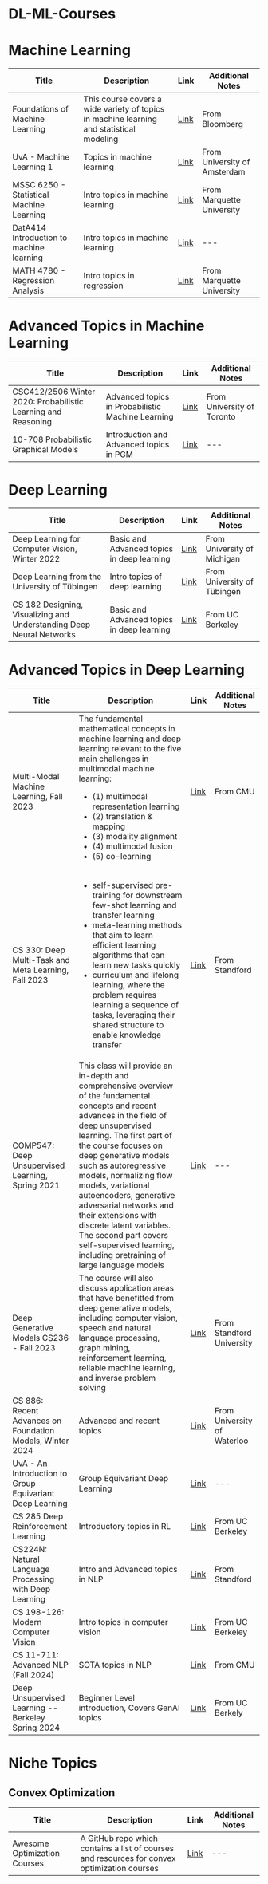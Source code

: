 # DL-ML-Courses

# Machine Learning 

| Title            | Description          | Link                              | Additional Notes       |
|------------------|----------------------|-----------------------------------|-------------------------|
| Foundations of Machine Learning <span style="color:white;background-color:blue;">| This course covers a wide variety of topics in machine learning and statistical modeling| [Link](https://bloomberg.github.io/foml/#about)| From Bloomberg|
| UvA - Machine Learning 1 | Topics in machine learning | [Link](https://uvaml1.github.io/) | From University of Amsterdam|
|MSSC 6250 - Statistical Machine Learning | Intro topics in machine learning | [Link](https://mssc6250-s24.github.io/website/) | From Marquette University|
| DatA414 Introduction to machine learning | Intro topics in machine learning | [Link](https://www.kamperh.com/data414/) | ---|
| MATH 4780 - Regression Analysis | Intro topics in regression | [Link](https://math4780-f23.github.io/website/) | From Marquette University|

# Advanced Topics in Machine Learning

| Title            | Description          | Link                              | Additional Notes       |
|------------------|----------------------|-----------------------------------|-------------------------|
|CSC412/2506 Winter 2020: Probabilistic Learning and Reasoning| Advanced topics in Probabilistic Machine Learning | [Link](https://probmlcourse.github.io/csc412/) | From University of Toronto | 
| 10-708 Probabilistic Graphical Models| Introduction and Advanced topics in PGM | [Link](https://www.cs.cmu.edu/~epxing/Class/10708-20/lectures.html)|---|

# Deep Learning 
| Title            | Description          | Link                              | Additional Notes       |
|------------------|----------------------|-----------------------------------|-------------------------|
|Deep Learning for Computer Vision, Winter 2022| Basic and Advanced topics in deep learning| [Link](https://web.eecs.umich.edu/~justincj/teaching/eecs498/WI2022/) | From University of Michigan|
| Deep Learning from the University of Tübingen| Intro topics of deep learning | [Link](https://uni-tuebingen.de/fakultaeten/mathematisch-naturwissenschaftliche-fakultaet/fachbereiche/informatik/lehrstuehle/autonomous-vision/lectures/deep-learning/)| From University of Tübingen|
| CS 182 Designing, Visualizing and Understanding Deep Neural Networks| Basic and Advanced topics in deep learning | [Link](https://www.youtube.com/watch?v=rSY1pVGdZ4I&list=PL_iWQOsE6TfVmKkQHucjPAoRtIJYt8a5A&pp=iAQB)| From UC Berkeley |

# Advanced Topics in Deep Learning 

| Title            | Description          | Link                              | Additional Notes       |
|------------------|----------------------|-----------------------------------|-------------------------|
| Multi-Modal Machine Learning, Fall 2023 | The fundamental mathematical concepts in machine learning and deep learning relevant to the five main challenges in multimodal machine learning: <ul> <li>(1) multimodal representation learning</li> <li>(2) translation & mapping</li>  <li>(3) modality alignment</li>  <li>(4) multimodal fusion</li>  <li>(5) co-learning</li> <ul>   | [Link](https://cmu-multicomp-lab.github.io/mmml-course/fall2022/)      | From CMU |
| CS 330: Deep Multi-Task and Meta Learning, Fall 2023 | <ul> <li> self-supervised pre-training for downstream few-shot learning and transfer learning</li><li> meta-learning methods that aim to learn efficient learning algorithms that can learn new tasks quickly</li><li> curriculum and lifelong learning, where the problem requires learning a sequence of tasks, leveraging their shared structure to enable knowledge transfer</li></ul>| [Link](https://cs330.stanford.edu/) |From Standford|
| COMP547: Deep Unsupervised Learning, Spring 2021 | This class will provide an in-depth and comprehensive overview of the fundamental concepts and recent advances in the field of deep unsupervised learning. The first part of the course focuses on deep generative models such as autoregressive models, normalizing flow models, variational autoencoders, generative adversarial networks and their extensions with discrete latent variables. The second part covers self-supervised learning, including pretraining of large language models|[Link](https://aykuterdem.github.io/classes/comp547.s21/index.html) | --- |
| Deep Generative Models CS236 - Fall 2023 | The course will also discuss application areas that have benefitted from deep generative models, including computer vision, speech and natural language processing, graph mining, reinforcement learning, reliable machine learning, and inverse problem solving | [Link](https://deepgenerativemodels.github.io/)|From Standford University |
| CS 886: Recent Advances on Foundation Models, Winter 2024 | Advanced and recent topics | [Link](https://cs.uwaterloo.ca/~wenhuche/teaching/cs886/)|From University of Waterloo |
| UvA - An Introduction to Group Equivariant Deep Learning | Group Equivariant Deep Learning | [Link](https://uvagedl.github.io/) | ---|
|CS 285 Deep Reinforcement Learning | Introductory topics in RL | [Link](https://www.youtube.com/watch?v=SupFHGbytvA&list=PL_iWQOsE6TfVYGEGiAOMaOzzv41Jfm_Ps&pp=iAQB)|From UC Berkeley| 
| CS224N: Natural Language Processing with Deep Learning| Intro and Advanced topics in NLP | [Link](https://web.stanford.edu/class/cs224n/) | From Standford |
| CS 198-126: Modern Computer Vision | Intro topics in computer vision | [Link](https://ml-berkeley.notion.site/CS-198-126-Deep-Learning-for-Visual-Data-a57e2aca54c046edb7014439f81ba1d5)| From UC Berkeley |
| CS 11-711: Advanced NLP (Fall 2024) | SOTA topics in NLP | [Link](https://www.youtube.com/playlist?list=PL8PYTP1V4I8D4BeyjwWczukWq9d8PNyZp)| From CMU |
| Deep Unsupervised Learning -- Berkeley Spring 2024|Beginner Level introduction, Covers GenAI topics |[Link](https://www.youtube.com/playlist?list=PLwRJQ4m4UJjPIvv4kgBkvu_uygrV3ut_U)| From UC Berkely|

# Niche Topics
## Convex Optimization 

| Title            | Description          | Link                              | Additional Notes       |
|------------------|----------------------|-----------------------------------|-------------------------|
| Awesome Optimization Courses | A GitHub repo which contains a list of courses and resources for convex optimization courses| [Link](https://github.com/ebrahimpichka/awesome-optimization)| ---|


